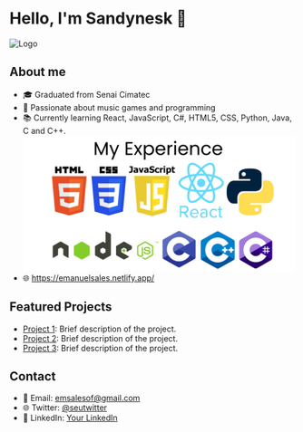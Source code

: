 ﻿# Hello, I'm Sandynesk 👋

![Logo](https://welcome.js.org/logo.png) <!-- Add an image or logo -->

## About me

- 🎓 Graduated from Senai Cimatec
- 🌟 Passionate about music games and programming
- 📚 Currently learning React, JavaScript, C#, HTML5, CSS, Python, Java, C and C++.
![Alt text](<My Experience (1).png>)
- 🌐 https://emanuelsales.netlify.app/

## Featured Projects

- [Project 1](link-to-the-project): Brief description of the project.
- [Project 2](link-to-the-project): Brief description of the project.
- [Project 3](link-to-the-project): Brief description of the project.

## Contact

- 📧 Email: emsalesof@gmail.com
- 🌐 Twitter: [@seutwitter](https://twitter.com/seutwitter)
- 💼 LinkedIn: [Your LinkedIn](https://linkedin.com/in/seulinkedin)
